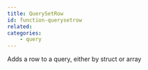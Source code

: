 ```yaml
---
title: QuerySetRow
id: function-querysetrow
related:
categories:
    - query
---
```


Adds a row to a query, either by struct or array
